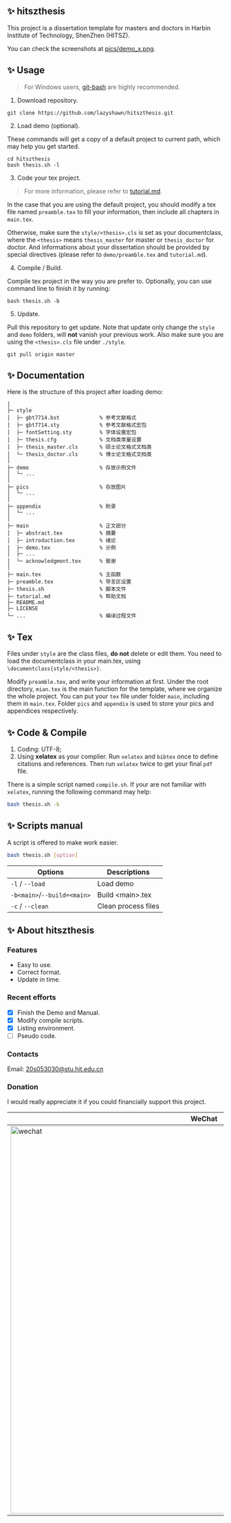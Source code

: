 
## ✨ hitszthesis
This project is a dissertation template for masters and doctors
in Harbin Institute of Technology, ShenZhen (HITSZ).

You can check the screenshots at [pics/demo\_x.png](
https://github.com/lazyshawn/hitszthesis_master/tree/master/demo/pics).

## ✨ Usage
> For Windows users, [git-bash](https://gitforwindows.org/) are highly recommended.

1. Download repository.
```shell
git clone https://github.com/lazyshawn/hitszthesis.git
```

2. Load demo (optional).

These commands will get a copy of a default project to current path,
which may help you get started.
```shell
cd hitszthesis
bash thesis.sh -l
```

3. Code your tex project.
> For more information, please refer to [tutorial.md](
https://github.com/lazyshawn/hitszthesis/blob/master/tutorial.md).

In the case that you are using the default project,
you should modify a tex file named `preamble.tex` to fill your information,
then include all chapters in `main.tex`.

Otherwise, make sure the `style/<thesis>.cls` is set as your documentclass,
where the `<thesis>` means `thesis_master` for master or `thesis_doctor` for doctor.
And informations about your dissertation should be provided by special directives
(please refer to `demo/preamble.tex` and `tutorial.md`).

4. Compile / Build.

Compile tex project in the way you are prefer to.
Optionally, you can use command line to finish it by running:
```shell
bash thesis.sh -b
```

5. Update.

Pull this repository to get update.
Note that update only change the `style` and `demo` folders,
will **not** vanish your previous work.
Also make sure you are using the `<thesis>.cls` file under `./style`.
```shell
git pull origin master
```


## ✨ Documentation
Here is the structure of this project after loading demo:
```git
│
├─ style
│  ├─ gbt7714.bst             % 参考文献格式
│  ├─ gbt7714.sty             % 参考文献格式宏包
│  ├─ fontSetting.sty         % 字体设置宏包
│  ├─ thesis.cfg              % 文档类常量设置
│  ├─ thesis_master.cls       % 硕士论文格式文档类
│  └─ thesis_doctor.cls       % 博士论文格式文档类
│
├─ demo                       % 存放示例文件
│  └─ ...                     
│
├─ pics                       % 存放图片
│  └─ ...                     
│
├─ appendix                   % 附录
│  └─ ...                     
│
├─ main                       % 正文部分
│  ├─ abstract.tex            % 摘要
│  ├─ introduction.tex        % 绪论
│  ├─ demo.tex                % 示例
│  ├─ ...                     
│  └─ acknowledgment.tex      % 致谢
│                             
├─ main.tex                   % 主函数
├─ preamble.tex               % 导言区设置
├─ thesis.sh                  % 脚本文件
├─ tutorial.md                % 帮助文档
├─ README.md
├─ LICENSE
└─ ...                        % 编译过程文件
```


## ✨ Tex
Files under `style` are the class files, **do not** delete or edit them. 
You need to load the documentclass in your main.tex,
using `\documentclass{style/<thesis>}`.

Modify `preamble.tex`, and write your information at first.
Under the root directory, `mian.tex` is the main function for the template,
where we organize the whole project.
You can put your `tex` file under folder `main`,
including them in `main.tex`.
Folder `pics` and `appendix` is used to store your pics and appendices respectively.


## ✨ Code & Compile
1. Coding: UTF-8;
1. Using **xelatex** as your complier. 
Run `xelatex` and `bibtex` once to define citations and references.
Then run `xelatex` twice to get your final `pdf` file.

There is a simple script named `compile.sh`.
If your are not familiar with `xelatex`,
running the following command may help:
```bash
bash thesis.sh -b
```


## ✨ Scripts manual
A script is offered to make work easier.
```bash
bash thesis.sh [option]
```

| Options                     | Descriptions        |
| ---                         | ---                 |
| `-l` / `--load`             | Load demo           |
| `-b<main>`/`--build=<main>` | Build \<main\>.tex  |
| `-c` / `--clean`            | Clean process files |


## ✨ About hitszthesis
### Features
* Easy to use.
* Correct format.
* Update in time.

### Recent efforts
* [x] Finish the Demo and Manual.
* [x] Modify compile scripts.
* [x] Listing environment.
* [ ] Pseudo code.

### Contacts
Email: 20s053030@stu.hit.edu.cn

### Donation
I would really appreciate it if you could financially support this project.

| WeChat  | Alipay |
|-|-|
| <img src="https://gitee.com/lazyshawn/piclink/raw/master/payment/wechat.jpg" width = "900" alt="wechat" align=center /> | <img src="https://gitee.com/lazyshawn/piclink/raw/master/payment/alipay.jpg" width = "900" alt="alipay" align=center /> |

